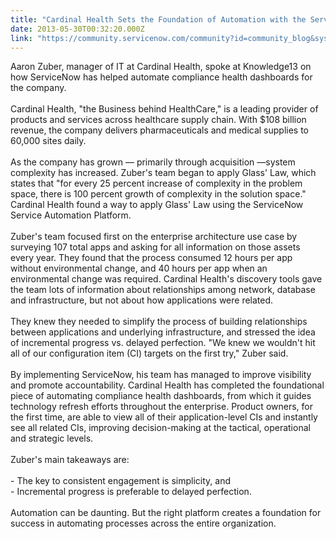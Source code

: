 ```yaml
---
title: "Cardinal Health Sets the Foundation of Automation with the ServiceNow Service Automation Platform"
date: 2013-05-30T00:32:20.000Z
link: "https://community.servicenow.com/community?id=community_blog&sys_id=4f4da229dbd0dbc01dcaf3231f961917"
---
```

<p>Aaron Zuber, manager of IT at Cardinal Health, spoke at Knowledge13 on how ServiceNow has helped automate compliance health dashboards for the company.<br /><br />Cardinal Health, "the Business behind HealthCare," is a leading provider of products and services across healthcare supply chain. With $108 billion revenue, the company delivers pharmaceuticals and medical supplies to 60,000 sites daily.<br /><br />As the company has grown — primarily through acquisition —system complexity has increased. Zuber's team began to apply Glass' Law, which states that "for every 25 percent increase of complexity in the problem space, there is 100 percent growth of complexity in the solution space." Cardinal Health found a way to apply Glass' Law using the ServiceNow Service Automation Platform.<br /><br />Zuber's team focused first on the enterprise architecture use case by surveying 107 total apps and asking for all information on those assets every year. They found that the process consumed 12 hours per app without environmental change, and 40 hours per app when an environmental change was required. Cardinal Health's discovery tools gave the team lots of information about relationships among network, database and infrastructure, but not about how applications were related.<br /><br />They knew they needed to simplify the process of building relationships between applications and underlying infrastructure, and stressed the idea of incremental progress vs. delayed perfection. "We knew we wouldn't hit all of our configuration item (CI) targets on the first try," Zuber said.<br /><br />By implementing ServiceNow, his team has managed to improve visibility and promote accountability. Cardinal Health has completed the foundational piece of automating compliance health dashboards, from which it guides technology refresh efforts throughout the enterprise. Product owners, for the first time, are able to view all of their application-level CIs and instantly see all related CIs, improving decision-making at the tactical, operational and strategic levels.<br /><br />Zuber's main takeaways are:<br /><br />- The key to consistent engagement is simplicity, and<br />- Incremental progress is preferable to delayed perfection.<br /><br />Automation can be daunting. But the right platform creates a foundation for success in automating processes across the entire organization.</p>